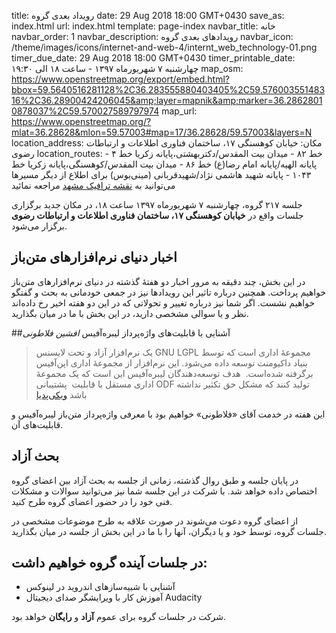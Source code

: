 title: رویداد بعدی گروه
date: 29 Aug 2018 18:00 GMT+0430
save_as: index.html
url: index.html
template: page-index
navbar_title: خانه
navbar_order: 1
navbar_description: رویدادهای بعدی گروه
navbar_icon: /theme/images/icons/internet-and-web-4/internt_web_technology-01.png
timer_due_date: 29 Aug 2018 18:00 GMT+0430
timer_printable_date: چهارشنبه ۷ شهریورماه ۱۳۹۷ - ساعت ۱۸ الی ۱۹:۳۰
map_osm: https://www.openstreetmap.org/export/embed.html?bbox=59.5640516281128%2C36.283555880403405%2C59.57600355148316%2C36.28900424206045&amp;layer=mapnik&amp;marker=36.28628010878037%2C59.570027589797974
map_url: https://www.openstreetmap.org/?mlat=36.28628&mlon=59.57003#map=17/36.28628/59.57003&layers=N
location_address: مکان: خیابان کوهسنگی ۱۷، ساختمان فناوری اطلاعات و ارتباطات رضوی
location_routes:  خط ۸۲ - میدان بیت المقدس/دکتربهشتی،پایانه زکریا
    خط ۴ - پایانه الهیه/پایانه امام رضا(ع)
    خط ۸۶ - میدان بیت المقدس/کوهسنگی،پایانه زکریا
    خط ۱۰۴۳ - پایانه شهید هاشمی نژاد/شهیدقربانی (مینی‌بوس)
    برای اطلاع از دیگر مسیرها می‌توانید به <a href="http://map.mashadtraffic.ir">نقشه ترافیک مشهد</a> مراجعه نمائید

جلسه ۲۱۷ گروه، چهارشنبه ۷ شهریورماه ۱۳۹۷ ساعت ۱۸، در مکان جدید برگزاری جلسات
واقع در **خیابان کوهسنگی ۱۷، ساختمان فناوری اطلاعات و ارتباطات رضوی** برگزار
می‌شود.

## اخبار دنیای نرم‌افزارهای متن‌باز
در این بخش، چند دقیقه به مرور اخبار دو هفتهٔ گذشته در دنیای نرم‌افزارهای
متن‌باز خواهیم پرداخت. همچنین درباره تاثیر این رویدادها نیز در
جمعی خودمانی به بحث و گفتگو خواهیم نشست. اگر شما نیز درباره تغییر و تحولاتی
که در این دو هفته اخیر رخ داده‌اند نظر و یا سوالی مشخصی دارید، در این بخش
با ما در میان بگذارید.

##آشنایی با قابلیت‌های واژه‌پرداز لیبره‌آفیس *افشین فلاطونی*

> یک نرم‌افزار آزاد و تحت لایسنس GNU LGPL مجموعهٔ اداری است که توسط بنیاد داکیومنت
> توسعه داده می‌شود. این نرم‌افزار از مجموعهٔ اداری اپن‌آفیس برگرفته شده‌است.
>‌ هدف توسعه‌دهندگان لیبره‌آفیس این است که یک مجموعهٔ اداری مستقل با قابلیت
>‌ پشتیبانی ODF تولید کنند که مشکل حق تکثیر نداشته باشد
> [ویکی‌پدیا][2]

این هفته در خدمت آقای «فلاطونی» خواهیم بود با معرفی واژه‌پرداز متن‌باز لیبره‌آفیس
و قابلیت‌های آن.

## بحث آزاد
در پایان جلسه و طبق روال گذشته، زمانی از جلسه به بحث آزاد بین اعضای گروه
اختصاص داده خواهد شد. با شرکت در این جلسه شما نیز می‌توانید سوالات و مشکلات
فنی خود را در حضور اعضای گروه طرح کنید.

از اعضای گروه دعوت می‌شوند در صورت علاقه به طرح موضوعات مشخصی در جلسات
گروه، توسط خود و یا دیگران، آنها را با ما در این بخش از جلسه در میان بگذارید.

## در جلسات آینده گروه خواهیم داشت:
- آشنایی با شبیه‌سازهای اندروید در لینوکس
- آموزش کار با ویرایشگر صدای دیجیتال Audacity


شرکت در جلسات گروه برای عموم **آزاد** و **رایگان** خواهد بود.

[1]: http://map.mashadtraffic.ir
[2]: https://fa.wikipedia.org/wiki/%D9%84%DB%8C%D8%A8%D8%B1%D9%87%E2%80%8C%D8%A2%D9%81%DB%8C%D8%B3
